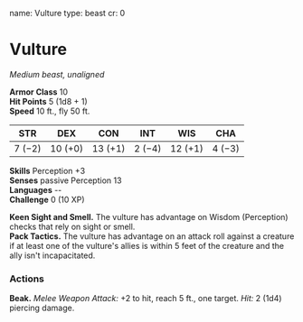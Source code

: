 name: Vulture type: beast cr: 0

# Vulture
_Medium beast, unaligned_

**Armor Class** 10    
**Hit Points** 5 (1d8 + 1)    
**Speed** 10 ft., fly 50 ft.

| STR    | DEX     | CON     | INT    | WIS     | CHA    |
| ------ | ------- | ------- | ------ | ------- | ------ |
| 7 (−2) | 10 (+0) | 13 (+1) | 2 (−4) | 12 (+1) | 4 (−3) |

**Skills** Perception +3    
**Senses** passive Perception 13    
**Languages** --    
**Challenge** 0 (10 XP)

**Keen Sight and Smell.** The vulture has advantage on Wisdom (Perception) checks that rely on sight or smell.    
**Pack Tactics.** The vulture has advantage on an attack roll against a creature if at least one of the vulture's allies is within 5 feet of the creature and the ally isn't incapacitated.

### Actions
**Beak.** _Melee Weapon Attack:_ +2 to hit, reach 5 ft., one target. _Hit:_ 2 (1d4) piercing damage. 
